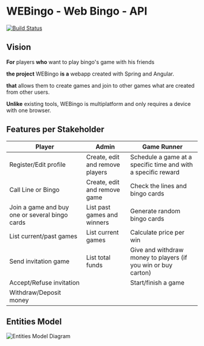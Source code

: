 # WEBingo - Web Bingo - API

[![Build Status](https://travis-ci.org/UdL-EPS-SoftArch/webingo-gei-api.svg?branch=master)](https://travis-ci.org/UdL-EPS-SoftArch/webingo-gei-api/branches) 

## Vision

**For** players **who** want to play bingo's game with his friends

**the project** WEBingo **is a** webapp created with Spring and Angular.

**that** allows them to create games and join to other games what are created from other users.

**Unlike** existing tools, WEBingo is multiplatform and only requires a device with one browser.


## Features per Stakeholder

|            Player               |             Admin               |                          Game Runner                          |
| --------------------------------| --------------------------------| --------------------------------------------------------------|
| Register/Edit profile           | Create, edit and remove players | Schedule a game at a specific time and with a specific reward |
| Call Line or Bingo              | Create, edit and remove game    | Check the lines and bingo cards                               |
| Join a game and buy one or several bingo cards| List past games and winners| Generate random bingo cards                           |
| List current/past games         | List current games              | Calculate price per win                                       |
| Send invitation game            | List total funds                | Give and withdraw money to players (if you win or buy carton) |
| Accept/Refuse invitation        |                                 | Start/finish a game                                           |
| Withdraw/Deposit money          |                                 |                                                               |

## Entities Model

![Entities Model Diagram](http://www.plantuml.com/plantuml/svg/5Sqz3W8X44VntbFe0M1wgxMmip3PM1iMHfY43pByoSRRkrQlUSbl6N2AMVBf8jNd6NXgFYUWZokHkjr6GPhR7Ao-LN25zQtGAppC_RcQjNrmKvzevqrgR2Qo6DU5YXjWfUCNVD-b1Sws_vs5QpZw0m00)